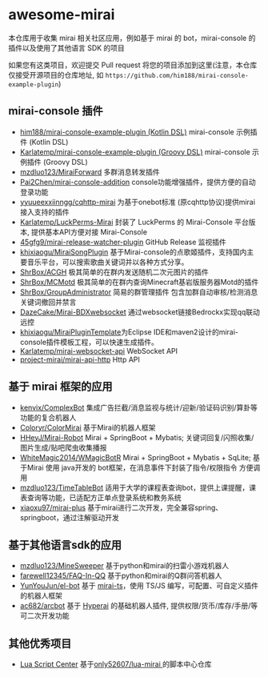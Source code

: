 # awesome-mirai

本仓库用于收集 mirai 相关社区应用，例如基于 mirai 的 bot，mirai-console 的插件以及使用了其他语言 SDK 的项目

如果您有这类项目，欢迎提交 Pull request 将您的项目添加到这里(注意，本仓库仅接受开源项目的仓库地址, 如 `https://github.com/him188/mirai-console-example-plugin`)


## mirai-console 插件
- [him188/mirai-console-example-plugin (Kotlin DSL)](https://github.com/him188/mirai-console-example-plugin) mirai-console 示例插件 (Kotlin DSL)
- [Karlatemp/mirai-console-example-plugin (Groovy DSL)](https://github.com/Karlatemp/mirai-console-example-plugin) mirai-console 示例插件 (Groovy DSL)
- [mzdluo123/MiraiForward](https://github.com/mzdluo123/MiraiForward) 多群消息转发插件
- [Pai2Chen/mirai-console-addition](https://github.com/Pai2Chen/mirai-console-addition) console功能增强插件，提供方便的自动登录功能
- [yyuueexxiinngg/cqhttp-mirai](https://github.com/yyuueexxiinngg/cqhttp-mirai) 为基于onebot标准 (原cqhttp协议)提供mirai接入支持的插件
- [Karlatemp/LuckPerms-Mirai](https://github.com/Karlatemp/LuckPerms-Mirai) 封装了 LuckPerms 的 Mirai-Console 平台版本, 提供基本API方便对接 Mirai-Console
- [45gfg9/mirai-release-watcher-plugin](https://github.com/45gfg9/mirai-release-watcher-plugin) GitHub Release 监视插件  
- [khjxiaogu/MiraiSongPlugin](https://github.com/khjxiaogu/MiraiSongPlugin) 基于Mirai-console的点歌姬插件，支持国内主要音乐平台，可以搜索歌曲关键词并以各种方式分享。  
- [ShrBox/ACGH](https://github.com/ShrBox/ACGH) 极其简单的在群内发送随机二次元图片的插件  
- [ShrBox/MCMotd](https://github.com/ShrBox/MCMotd) 极其简单的在群内查询Minecraft基岩版服务器Motd的插件  
- [ShrBox/GroupAdministrator](https://github.com/ShrBox/GroupAdministrator) 简易的群管理插件 包含加群自动审核/检测消息关键词撤回并禁言  
- [DazeCake/Mirai-BDXwebsocket](https://github.com/DazeCake/Mirai-BDXwebsocket) 通过websocket链接Bedrockx实现qq联动远控 
- [khjxiaogu/MiraiPluginTemplate](https://github.com/khjxiaogu/MiraiPluginTemplate)为Eclipse IDE和maven2设计的mirai-console插件模板工程，可以快速生成插件。
- [Karlatemp/mirai-websocket-api](https://github.com/Karlatemp/mirai-websocket-api) WebSocket API
- [project-mirai/mirai-api-http](https://github.com/project-mirai/mirai-api-http) Http API

## 基于 mirai 框架的应用
- [kenvix/ComplexBot](https://github.com/kenvix/ComplexBot) 集成广告拦截/消息监视与统计/迎新/验证码识别/算卦等功能的复合机器人
- [Coloryr/ColorMirai](https://github.com/Coloryr/ColorMirai) 基于Mirai的机器人框架
- [HHeyJ/Mirai-Robot](https://github.com/HHeyJ/Mirai-Robot) Mirai + SpringBoot + Mybatis; 关键词回复/闪照收集/图片生成/贴吧爬虫收集播报
- [WhiteMagic2014/WMagicBotR](https://github.com/WhiteMagic2014/WMagicBotR) Mirai + SpringBoot + Mybatis + SqLite; 基于Mirai 使用 java开发的 bot框架，在消息事件下封装了指令/权限指令 方便调用
- [mzdluo123/TimeTableBot](https://github.com/mzdluo123/TimeTableBot) 适用于大学的课程表查询bot，提供上课提醒，课表查询等功能，已适配方正单点登录系统和教务系统
- [xiaoxu97/mirai-plus](https://github.com/xiaoxu97/mirai-plus) 基于mirai进行二次开发，完全兼容spring、springboot，通过注解驱动开发
 

## 基于其他语言sdk的应用
- [mzdluo123/MineSweeper](https://github.com/mzdluo123/MineSweeper) 基于python和mirai的扫雷小游戏机器人
- [farewell12345/FAQ-In-QQ](https://github.com/farewell12345/FAQ-In-QQ) 基于python和mirai的Q群问答机器人
- [YunYouJun/el-bot](https://github.com/YunYouJun/el-bot) 基于 [mirai-ts](https://github.com/YunYouJun/mirai-ts)，使用 TS/JS 编写，可配置、可自定义插件的机器人框架
- [ac682/arcbot](https://github.com/ac682/arcbot) 基于 [Hyperai](https://github.com/theGravityLab/ProjHyperai) 的基础机器人插件, 提供权限/货币/库存/手册/等可二次开发功能

## 其他优秀项目

- [Lua Script Center](https://gitee.com/ooooonly/lua-mirai-project/tree/master/ScriptCenter) 基于[only52607/lua-mirai ](https://github.com/only52607/lua-mirai) 的脚本中心仓库
